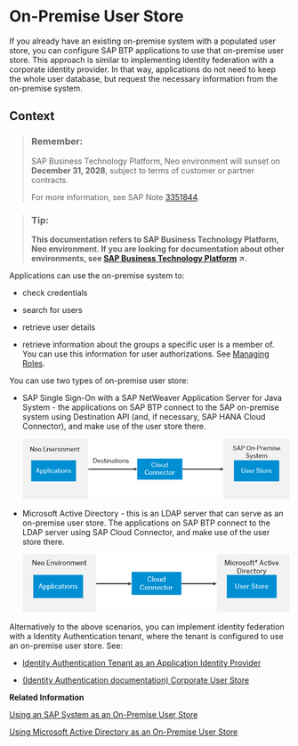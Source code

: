 <!-- loio04cbd0f30d524612aa438ed0b0eed217 -->

# On-Premise User Store

If you already have an existing on-premise system with a populated user store, you can configure SAP BTP applications to use that on-premise user store. This approach is similar to implementing identity federation with a corporate identity provider. In that way, applications do not need to keep the whole user database, but request the necessary information from the on-premise system.



## Context

> ### Remember:  
> SAP Business Technology Platform, Neo environment will sunset on **December 31, 2028**, subject to terms of customer or partner contracts.
> 
> For more information, see SAP Note [3351844](https://me.sap.com/notes/3351844).

> ### Tip:  
> **This documentation refers to SAP Business Technology Platform, Neo environment. If you are looking for documentation about other environments, see [SAP Business Technology Platform](https://help.sap.com/viewer/65de2977205c403bbc107264b8eccf4b/Cloud/en-US/6a2c1ab5a31b4ed9a2ce17a5329e1dd8.html "SAP Business Technology Platform (SAP BTP) is an integrated offering comprised of four technology portfolios: database and data management, application development and integration, analytics, and intelligent technologies. The platform offers users the ability to turn data into business value, compose end-to-end business processes, and build and extend SAP applications quickly.") :arrow_upper_right:.**

Applications can use the on-premise system to:

-   check credentials

-   search for users

-   retrieve user details

-   retrieve information about the groups a specific user is a member of. You can use this information for user authorizations. See [Managing Roles](managing-roles-db8175b.md).


You can use two types of on-premise user store:

-   SAP Single Sign-On with a SAP NetWeaver Application Server for Java System - the applications on SAP BTP connect to the SAP on-premise system using Destination API \(and, if necessary, SAP HANA Cloud Connector\), and make use of the user store there.

    ![](images/On-Premise_User_Store_graphic_1_2a38d7f.png)

-   Microsoft Active Directory - this is an LDAP server that can serve as an on-premise user store. The applications on SAP BTP connect to the LDAP server using SAP Cloud Connector, and make use of the user store there.

    ![](images/On-Premise_User_Store_graph_2_d87c871.png)


Alternatively to the above scenarios, you can implement identity federation with a Identity Authentication tenant, where the tenant is configured to use an on-premise user store. See:

-   [Identity Authentication Tenant as an Application Identity Provider](identity-authentication-tenant-as-an-application-identity-provider-d3df5b4.md)

-   [\(Identity Authentication documentation\) Corporate User Store](https://help.hana.ondemand.com/cloud_identity/frameset.htm?461d71c148594608b9c8b6d016e0a0c5.html)


**Related Information**  


[Using an SAP System as an On-Premise User Store](using-an-sap-system-as-an-on-premise-user-store-71fdf1c.md "")

[Using Microsoft Active Directory as an On-Premise User Store](using-microsoft-active-directory-as-an-on-premise-user-store-28a03e4.md "You can use Microsoft Active Directory as an on-premise LDAP server providing a user store for your SAP BTP applications.")

